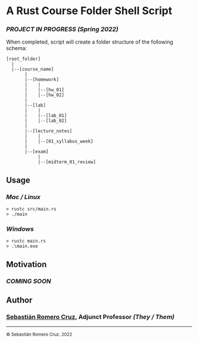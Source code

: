 # A Rust Course Folder Shell Script

### _PROJECT IN PROGRESS (Spring 2022)_

When completed, script will create a folder structure of the following schema:

```text
[root_folder]
  |
  |--[course_name]
       |
       |--[homework]
       |    |
       |    |--[hw_01]
       |    |--[hw_02]
       |
       |--[lab]
       |    |
       |    |--[lab_01]
       |    |--[lab_02]
       |
       |--[lecture_notes]
       |    |
       |    |--[01_syllabus_week]
       |
       |--[exam]
            |
            |--[midterm_01_review]
```

## Usage

### _Mac / Linux_

```commandline
> rustc src/main.rs
> ./main
```

### _Windows_

```commandline
> rustc main.rs
> .\main.exe
```

## Motivation

### _COMING SOON_

## Author

### [Sebastián Romero Cruz](https://github.com/sebastianromerocruz), Adjunct Professor _(They / Them)_

---

<sub>© Sebastián Romero Cruz. 2022</sub>